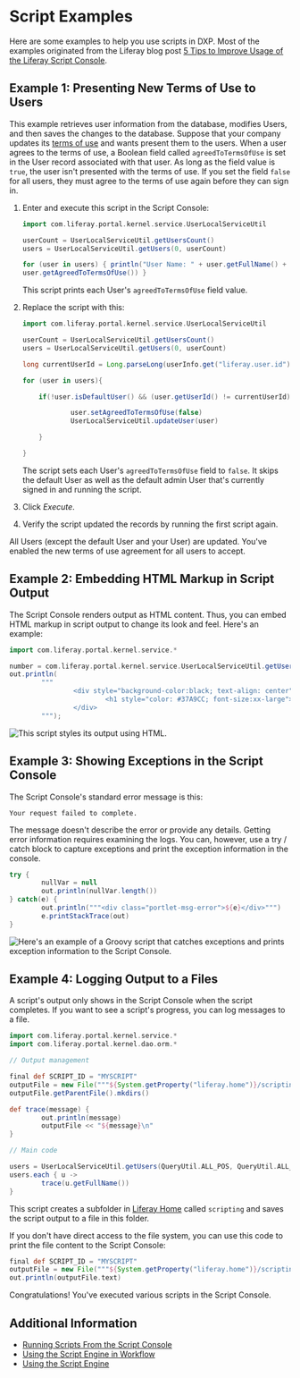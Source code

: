 # Script Examples

Here are some examples to help you use scripts in DXP. Most of the examples originated from the Liferay blog post [5 Tips to Improve Usage of the Liferay Script Console](https://liferay.dev/blogs/-/blogs/5-tips-to-improve-usage-of-the-liferay-script-console).

## Example 1: Presenting New Terms of Use to Users

This example retrieves user information from the database, modifies Users, and then saves the changes to the database. Suppose that your company updates its [terms of use](https://help.liferay.com/hc/en-us/articles/360031899692-Instance-Configuration-Instance-Settings#terms-of-use) and wants present them to the users. When a user agrees to the terms of use, a Boolean field called `agreedToTermsOfUse` is set in the User record associated with that user. As long as the field value is `true`, the user isn't presented with the terms of use. If you set the field `false` for all users, they must agree to the terms of use again before they can sign in.

1. Enter and execute this script in the Script Console:

    ```groovy
    import com.liferay.portal.kernel.service.UserLocalServiceUtil

    userCount = UserLocalServiceUtil.getUsersCount()
    users = UserLocalServiceUtil.getUsers(0, userCount)

    for (user in users) { println("User Name: " + user.getFullName() + " -- " +
    user.getAgreedToTermsOfUse()) }
    ```

    This script prints each User's `agreedToTermsOfUse` field value.

1. Replace the script with this:

    ```groovy
    import com.liferay.portal.kernel.service.UserLocalServiceUtil

    userCount = UserLocalServiceUtil.getUsersCount()
    users = UserLocalServiceUtil.getUsers(0, userCount)

    long currentUserId = Long.parseLong(userInfo.get("liferay.user.id"))

    for (user in users){

        if(!user.isDefaultUser() && (user.getUserId() != currentUserId)) {

                user.setAgreedToTermsOfUse(false)
                UserLocalServiceUtil.updateUser(user)

        }

    }
    ```

    The script sets each User's `agreedToTermsOfUse` field to `false`. It skips the default User as well as the default admin User that's currently signed in and running the script.

1. Click *Execute*.

1. Verify the script updated the records by running the first script again.

All Users (except the default User and your User) are updated. You've enabled the new terms of use agreement for all users to accept.

## Example 2: Embedding HTML Markup in Script Output

The Script Console renders output as HTML content. Thus, you can embed HTML markup in script output to change its look and feel. Here's an example:

```groovy
import com.liferay.portal.kernel.service.*

number = com.liferay.portal.kernel.service.UserLocalServiceUtil.getUsersCount();
out.println(
        """
                <div style="background-color:black; text-align: center">
                        <h1 style="color: #37A9CC; font-size:xx-large">${number}</h1>
                </div>
        """);
```

![This script styles its output using HTML.](./script-examples/images/01.png)

## Example 3: Showing Exceptions in the Script Console

The Script Console's standard error message is this:

```
Your request failed to complete.
```

The message doesn't describe the error or provide any details. Getting error information requires examining the logs. You can, however, use a try / catch block to capture exceptions and print the exception information in the console.

```groovy
try {
        nullVar = null
        out.println(nullVar.length())
} catch(e) {
        out.println("""<div class="portlet-msg-error">${e}</div>""")
        e.printStackTrace(out)
}
```

![Here's an example of a Groovy script that catches exceptions and prints exception information to the Script Console.](./script-examples/images/02.png)

## Example 4: Logging Output to a Files

A script's output only shows in the Script Console when the script completes. If you want to see a script's progress, you can log messages to a file.

```groovy
import com.liferay.portal.kernel.service.*
import com.liferay.portal.kernel.dao.orm.*

// Output management

final def SCRIPT_ID = "MYSCRIPT"
outputFile = new File("""${System.getProperty("liferay.home")}/scripting/out-${SCRIPT_ID}.txt""")
outputFile.getParentFile().mkdirs()

def trace(message) {
        out.println(message)
        outputFile << "${message}\n"
}

// Main code

users = UserLocalServiceUtil.getUsers(QueryUtil.ALL_POS, QueryUtil.ALL_POS)
users.each { u ->
        trace(u.getFullName())
}
```

This script creates a subfolder in [Liferay Home](../../installation-and-upgrades/reference/liferay-home.md) called `scripting` and saves the script output to a file in this folder.

If you don't have direct access to the file system, you can use this code to print the file content to the Script Console:

```groovy
final def SCRIPT_ID = "MYSCRIPT"
outputFile = new File("""${System.getProperty("liferay.home")}/scripting/out-${SCRIPT_ID}.txt""")
out.println(outputFile.text)
```

Congratulations! You've executed various scripts in the Script Console.

## Additional Information

* [Running Scripts From the Script Console](./running-scripts-from-the-script-console.md)
* [Using the Script Engine in Workflow](../../process-automation/workflow/developer-guide/using-the-script-engine-in-workflow.md)
* [Using the Script Engine](../using-the-script-engine.md)
